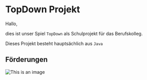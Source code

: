 # TopDown Projekt

Hallo, 

dies ist unser Spiel `TopDown` als Schulprojekt für das Berufskolleg.

Dieses Projekt besteht hauptsächlich aus `Java` 


## Förderungen
![This is an image](https://www.gws-loerrach.de/templates/webezeheh/logo.png)
